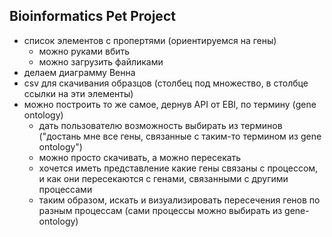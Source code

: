 ## Bioinformatics Pet Project

- список элементов с пропертями (ориентируемся на гены)
  - можно руками вбить
  - можно загрузить файликами
- делаем диаграмму Венна
- csv для скачивания образцов (столбец под множество, в столбце ссылки на эти элементы)
- можно построить то же самое, дернув API от EBI, по термину (gene ontology)
  - дать пользователю возможность выбирать из терминов ("достань мне все гены, связанные с таким-то термином из gene ontology")
  - можно просто скачивать, а можно пересекать
  - хочется иметь представление какие гены связаны с процессом, и как они пересекаются с генами, связанными с другими процессами
  - таким образом, искать и визуализировать пересечения генов по разным процессам (сами процессы можно выбирать из gene-ontology)
